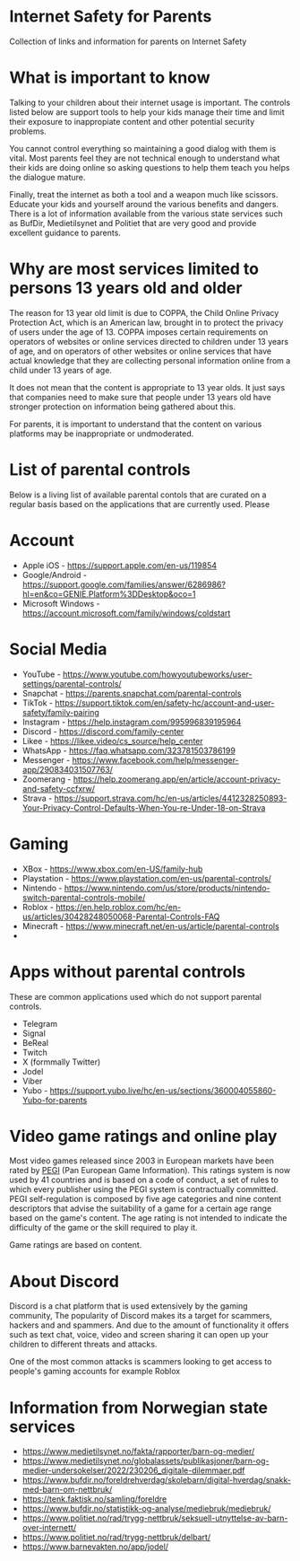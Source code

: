 # Internet Safety for Parents
Collection of links and information for parents on Internet Safety

# What is important to know
Talking to your children about their internet usage is important. The controls listed below are support tools to help your kids
manage their time and limit their exposure to inappropiate content and other potential security problems.

You cannot control everything so maintaining a good dialog with them is vital. Most parents feel they are not technical enough to
understand what their kids are doing online so asking questions to help them teach you helps the dialogue mature.  

Finally, treat the internet as both a tool and a weapon much like scissors. Educate your kids and yourself around the various benefits
and dangers. There is a lot of information available from the various state services such as BufDir, Medietilsynet and Politiet that are
very good and provide excellent guidance to parents.

# Why are most services limited to persons 13 years old and older

The reason for 13 year old limit is due to COPPA, the Child Online Privacy Protection Act, which is an American law, brought in
to protect the privacy of users under the age of 13. COPPA imposes certain requirements on operators of websites or online services 
directed to children under 13 years of age, and on operators of other websites or online services that have actual knowledge 
that they are collecting personal information online from a child under 13 years of age.  

It does not mean that the content is appropriate to 13 year olds. It just says that companies need to make sure that people under
13 years old have stronger protection on information being gathered about this.  

For parents, it is important to understand that the content on various platforms may be inappropriate or undmoderated.  

# List of parental controls

Below is a living list of available parental contols that are curated on a regular basis based on the applications that are currently
used. Please 


# Account

* Apple iOS - https://support.apple.com/en-us/119854
* Google/Android - https://support.google.com/families/answer/6286986?hl=en&co=GENIE.Platform%3DDesktop&oco=1
* Microsoft Windows - https://account.microsoft.com/family/windows/coldstart

# Social Media

* YouTube - https://www.youtube.com/howyoutubeworks/user-settings/parental-controls/
* Snapchat - https://parents.snapchat.com/parental-controls
* TikTok - https://support.tiktok.com/en/safety-hc/account-and-user-safety/family-pairing
* Instagram - https://help.instagram.com/995996839195964
* Discord - https://discord.com/family-center
* Likee - https://likee.video/cs_source/help_center
* WhatsApp - https://faq.whatsapp.com/323781503786199
* Messenger - https://www.facebook.com/help/messenger-app/290834031507763/
* Zoomerang - https://help.zoomerang.app/en/article/account-privacy-and-safety-ccfxrw/
* Strava - https://support.strava.com/hc/en-us/articles/4412328250893-Your-Privacy-Control-Defaults-When-You-re-Under-18-on-Strava
  
# Gaming

* XBox - https://www.xbox.com/en-US/family-hub
* Playstation - https://www.playstation.com/en-us/parental-controls/
* Nintendo - https://www.nintendo.com/us/store/products/nintendo-switch-parental-controls-mobile/
* Roblox - https://en.help.roblox.com/hc/en-us/articles/30428248050068-Parental-Controls-FAQ
* Minecraft - https://www.minecraft.net/en-us/article/parental-controls
* 

# Apps without parental controls

These are common applications used which do not support parental controls. 

* Telegram 
* Signal 
* BeReal 
* Twitch 
* X (formmally Twitter)
* Jodel
* Viber
* Yubo - https://support.yubo.live/hc/en-us/sections/360004055860-Yubo-for-parents

# Video game ratings and online play

Most video games released since 2003 in European markets have been rated by [PEGI](https://pegi.info/) (Pan European Game Information). This ratings system
is now used by 41 countries and is based on a code of conduct, a set of rules to which every publisher using the PEGI system is contractually committed. 
PEGI self-regulation is composed by five age categories and nine content descriptors that advise the suitability of a game for a certain age range 
based on the game's content. The age rating is not intended to indicate the difficulty of the game or the skill required to play it.

Game ratings are based on content.

# About Discord

Discord is a chat platform that is used extensively by the gaming community, The popularity of Discord makes its a target for scammers, hackers and and spammers. And
due to the amount of functionality it offers such as text chat, voice, video and screen sharing it can open up your children to different threats and attacks.

One of the most common attacks is scammers looking to get access to people's gaming accounts for example Roblox

# Information from Norwegian state services

* https://www.medietilsynet.no/fakta/rapporter/barn-og-medier/
* https://www.medietilsynet.no/globalassets/publikasjoner/barn-og-medier-undersokelser/2022/230206_digitale-dilemmaer.pdf
* https://www.bufdir.no/foreldrehverdag/skolebarn/digital-hverdag/snakk-med-barn-om-nettbruk/
* https://tenk.faktisk.no/samling/foreldre
* https://www.bufdir.no/statistikk-og-analyse/mediebruk/mediebruk/
* https://www.politiet.no/rad/trygg-nettbruk/seksuell-utnyttelse-av-barn-over-internett/
* https://www.politiet.no/rad/trygg-nettbruk/delbart/
* https://www.barnevakten.no/app/jodel/
